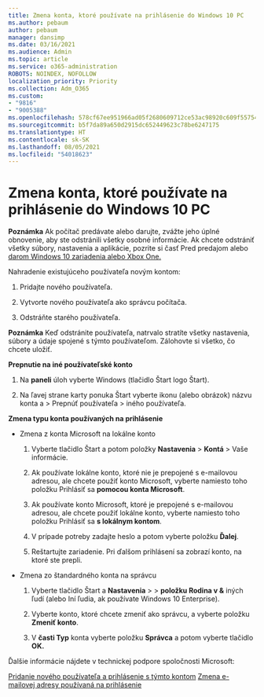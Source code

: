 ```yaml
---
title: Zmena konta, ktoré používate na prihlásenie do Windows 10 PC
ms.author: pebaum
author: pebaum
manager: dansimp
ms.date: 03/16/2021
ms.audience: Admin
ms.topic: article
ms.service: o365-administration
ROBOTS: NOINDEX, NOFOLLOW
localization_priority: Priority
ms.collection: Adm_O365
ms.custom:
- "9816"
- "9005388"
ms.openlocfilehash: 578cf67ee951966ad05f2680609712ce53ac98920c609f557542c2164fd7aa36
ms.sourcegitcommit: b5f7da89a650d2915dc652449623c78be6247175
ms.translationtype: HT
ms.contentlocale: sk-SK
ms.lasthandoff: 08/05/2021
ms.locfileid: "54018623"
---
```

# <a name="change-the-account-you-use-to-sign-in-to-your-windows-10-pc"></a>Zmena konta, ktoré používate na prihlásenie do Windows 10 PC

**Poznámka** Ak počítač predávate alebo darujte, zvážte jeho úplné obnovenie, aby ste odstránili všetky osobné informácie. Ak chcete odstrániť všetky súbory, nastavenia a aplikácie, pozrite si časť Pred predajom alebo [darom Windows 10 zariadenia alebo Xbox One.](https://support.microsoft.com/help/10547/microsoft-account-selling-gifting-windows-10-device-xbox-one)

Nahradenie existujúceho používateľa novým kontom:

1. Pridajte nového používateľa.

1. Vytvorte nového používateľa ako správcu počítača.

1. Odstráňte starého používateľa.

**Poznámka** Keď odstránite používateľa, natrvalo stratíte všetky nastavenia, súbory a údaje spojené s týmto používateľom. Zálohovte si všetko, čo chcete uložiť.

**Prepnutie na iné používateľské konto**

1. Na **paneli** úloh vyberte Windows (tlačidlo Štart logo Štart). 

1. Na ľavej strane karty ponuka Štart vyberte ikonu (alebo obrázok) názvu konta a > Prepnúť používateľa > iného používateľa.

**Zmena typu konta používaných na prihlásenie**

- Zmena z konta Microsoft na lokálne konto

    1. Vyberte tlačidlo Štart a potom položky **Nastavenia**  >  **Kontá** > Vaše informácie.

    1. Ak používate lokálne konto, ktoré nie je prepojené s e-mailovou adresou, ale chcete použiť konto Microsoft, vyberte namiesto toho položku Prihlásiť sa **pomocou konta Microsoft**.

    1. Ak používate konto Microsoft, ktoré je prepojené s e-mailovou adresou, ale chcete použiť lokálne konto, vyberte namiesto toho položku Prihlásiť sa **s lokálnym kontom**.

    1. V prípade potreby zadajte heslo a potom vyberte položku **Ďalej**.

    1. Reštartujte zariadenie. Pri ďalšom prihlásení sa zobrazí konto, na ktoré ste prepli.

- Zmena zo štandardného konta na správcu

    1. Vyberte tlačidlo Štart a **Nastavenia**  >    >  **položku Rodina v &** iných ľudí (alebo Iní ľudia, ak používate Windows 10 Enterprise).

    1. Vyberte konto, ktoré chcete zmeniť ako správcu, a vyberte položku **Zmeniť konto**.

    1. V **časti Typ** konta vyberte položku **Správca** a potom vyberte tlačidlo **OK.**

Ďalšie informácie nájdete v technickej podpore spoločnosti Microsoft:

[Pridanie nového používateľa a prihlásenie s týmto kontom](https://support.microsoft.com/windows/add-or-remove-accounts-on-your-pc-104dc19f-6430-4b49-6a2b-e4dbd1dcdf32) 
 [Zmena e-mailovej adresy používaná na prihlásenie](https://support.microsoft.com/account-billing/change-the-email-address-or-phone-number-for-your-microsoft-account-761a662d-8032-88f4-03f3-c9ba8ba0e00b)
